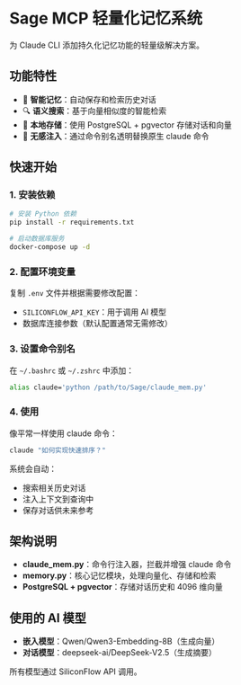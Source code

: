 # Sage MCP 轻量化记忆系统

为 Claude CLI 添加持久化记忆功能的轻量级解决方案。

## 功能特性

- 🧠 **智能记忆**：自动保存和检索历史对话
- 🔍 **语义搜索**：基于向量相似度的智能检索
- 💾 **本地存储**：使用 PostgreSQL + pgvector 存储对话和向量
- 🚀 **无感注入**：通过命令别名透明替换原生 claude 命令

## 快速开始

### 1. 安装依赖

```bash
# 安装 Python 依赖
pip install -r requirements.txt

# 启动数据库服务
docker-compose up -d
```

### 2. 配置环境变量

复制 `.env` 文件并根据需要修改配置：
- `SILICONFLOW_API_KEY`：用于调用 AI 模型
- 数据库连接参数（默认配置通常无需修改）

### 3. 设置命令别名

在 `~/.bashrc` 或 `~/.zshrc` 中添加：

```bash
alias claude='python /path/to/Sage/claude_mem.py'
```

### 4. 使用

像平常一样使用 claude 命令：

```bash
claude "如何实现快速排序？"
```

系统会自动：
- 搜索相关历史对话
- 注入上下文到查询中
- 保存对话供未来参考

## 架构说明

- **claude_mem.py**：命令行注入器，拦截并增强 claude 命令
- **memory.py**：核心记忆模块，处理向量化、存储和检索
- **PostgreSQL + pgvector**：存储对话历史和 4096 维向量

## 使用的 AI 模型

- **嵌入模型**：Qwen/Qwen3-Embedding-8B（生成向量）
- **对话模型**：deepseek-ai/DeepSeek-V2.5（生成摘要）

所有模型通过 SiliconFlow API 调用。